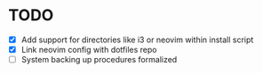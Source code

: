 # TODO

- [x] Add support for directories like i3 or neovim within install script
- [x] Link neovim config with dotfiles repo
- [ ] System backing up procedures formalized
